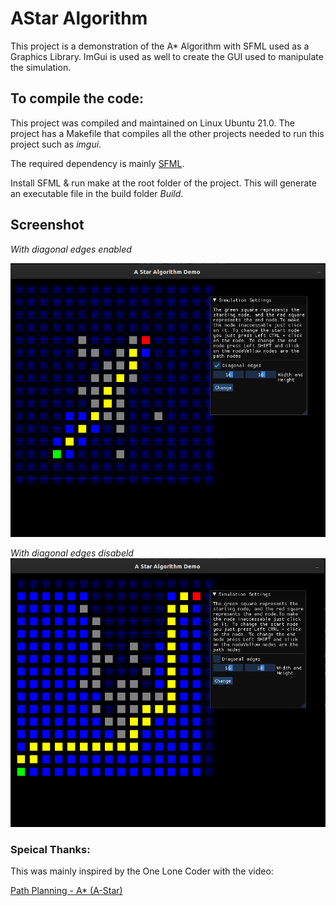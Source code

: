 # AStar Algorithm
This project is a demonstration of the A* Algorithm with SFML used as a Graphics Library. ImGui is used as well to create the GUI used to manipulate the simulation.

## To compile the code:

This project was compiled and maintained on Linux Ubuntu 21.0. The project has a Makefile that compiles all the other projects needed to run this project such as _imgui_.

The required dependency is mainly [SFML](https://www.sfml-dev.org/).

Install SFML & run make at the root folder of the project. This will generate an executable file in the build folder _Build_.

## Screenshot
_With diagonal edges enabled_

<img src= ./Images/Screenshot1.png>


_With diagonal edges disabeld_
<img src= ./Images/Screenshot2.png>


### Speical Thanks:
This was mainly inspired by the One Lone Coder with the video:

[Path Planning - A* (A-Star)](https://www.youtube.com/watch?v=icZj67PTFhc&ab_channel=javidx9)
